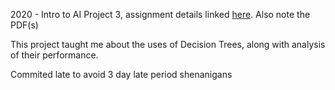 2020 - Intro to AI Project 3, assignment details linked [here](https://bhrolenok.github.io/teaching/cs-3600-spr2020/project4/index.html). Also note the PDF(s)

This project taught me about the uses of Decision Trees, along with analysis of their performance.

Commited late to avoid 3 day late period shenanigans
